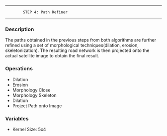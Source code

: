 -----------------------------------------------
			STEP 4: Path Refiner        
-----------------------------------------------

### Description

The paths obtained in the previous steps from both algorithms are further refined using a set of morphological techniques(dilation, erosion, skeletonization). The resulting road network is then projected onto the actual satellite image to obtain the final result.


### Operations

- Dilation
- Erosion
- Morphology Close
- Morphology Skeleton
- Dilation
- Project Path onto Image
	

### Variables

- Kernel Size: 5x4




	
